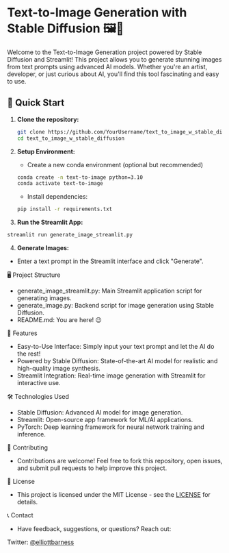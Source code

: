 # Text-to-Image Generation with Stable Diffusion 🖼️🌌

Welcome to the Text-to-Image Generation project powered by Stable Diffusion and Streamlit! 
This project allows you to generate stunning images from text prompts using advanced AI models. Whether you're an artist, developer, or just curious about AI, you'll find this tool fascinating and easy to use.

## 🚀 Quick Start

1. **Clone the repository:**
   ```bash
   git clone https://github.com/YourUsername/text_to_image_w_stable_diffusion.git
   cd text_to_image_w_stable_diffusion
   ```
   
2. **Setup Environment:**

   - Create a new conda environment (optional but recommended)
  
   ```bash
   conda create -n text-to-image python=3.10
   conda activate text-to-image
   ```
   
   - Install dependencies:
   
   ```bash
   pip install -r requirements.txt
   ```
   
3.  **Run the Streamlit App:**
   
   ```bash
   streamlit run generate_image_streamlit.py
   ```

4.  **Generate Images:**
   - Enter a text prompt in the Streamlit interface and click "Generate".


🖥️ Project Structure
- generate_image_streamlit.py: Main Streamlit application script for generating images.
- generate_image.py: Backend script for image generation using Stable Diffusion.
- README.md: You are here! 😉

🌟 Features
- Easy-to-Use Interface: Simply input your text prompt and let the AI do the rest!
- Powered by Stable Diffusion: State-of-the-art AI model for realistic and high-quality image synthesis.
- Streamlit Integration: Real-time image generation with Streamlit for interactive use.

🛠️ Technologies Used
- Stable Diffusion: Advanced AI model for image generation.
- Streamlit: Open-source app framework for ML/AI applications.
- PyTorch: Deep learning framework for neural network training and inference.

🤝 Contributing
- Contributions are welcome! Feel free to fork this repository, open issues, and submit pull requests to help improve this project.

📄 License
- This project is licensed under the MIT License - see the [LICENSE](https://opensource.org/license/mit) for details.

📞 Contact
- Have feedback, suggestions, or questions? Reach out:

Twitter: [@elliottbarness](https://x.com/elliottbarness)
